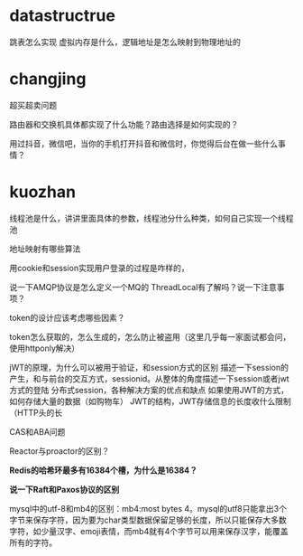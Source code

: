 # datastructrue
跳表怎么实现
虚拟内存是什么，逻辑地址是怎么映射到物理地址的

# changjing

超买超卖问题

路由器和交换机具体都实现了什么功能？路由选择是如何实现的？

用过抖音，微信吧，当你的手机打开抖音和微信时，你觉得后台在做一些什么事情？

# kuozhan

线程池是什么，讲讲里面具体的参数，线程池分什么种类，如何自己实现一个线程池

地址映射有哪些算法


用cookie和session实现用户登录的过程是咋样的，

说一下AMQP协议是怎么定义一个MQ的
ThreadLocal有了解吗？说一下注意事项？

token的设计应该考虑哪些因素？

token怎么获取的，怎么生成的，怎么防止被盗用（这里几乎每一家面试都会问，使用httponly解决）

jWT的原理，为什么可以被用于验证，和session方式的区别
描述一下session的产生，和与前台的交互方式，sessionid。从整体的角度描述一下session或者jwt方式的登陆
分布式session，各种解决方案的优点和缺点
如果使用JWT的方式，如何存储大量的数据（如购物车）
JWT的结构，JWT存储信息的长度收什么限制（HTTP头的长

CAS和ABA问题

Reactor与proactor的区别？



**Redis的哈希环最多有16384个槽，为什么是16384？**

**说一下Raft和Paxos协议的区别**

mysql中的utf-8和mb4的区别：mb4:most bytes 4。mysql的utf8只能拿出3个字节来保存字符，因为要为char类型数据保留足够的长度，所以只能保存大多数字符，如少量汉字、emoji表情，而mb4就有4个字节可以用来保存汉字，能覆盖所有的字符。
